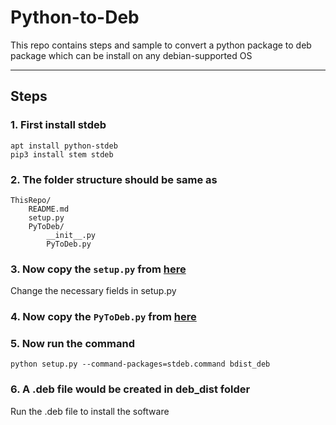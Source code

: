 # Python-to-Deb

This repo contains steps and sample to convert a python package to deb package which can be install on any debian-supported OS
___

## Steps

### 1. First install stdeb

```
apt install python-stdeb
pip3 install stem stdeb
```

### 2. The folder structure should be same as

```
ThisRepo/
    README.md
    setup.py
    PyToDeb/
        __init__.py
        PyToDeb.py
```

### 3. Now copy the `setup.py` from [here](setup.py)

Change the necessary fields in setup.py

### 4. Now copy the `PyToDeb.py` from [here](PyToDeb/PyToDeb.py)

### 5. Now run the command

```
python setup.py --command-packages=stdeb.command bdist_deb
```

### 6. A .deb file would be created in deb_dist folder

Run the .deb file to install the software
